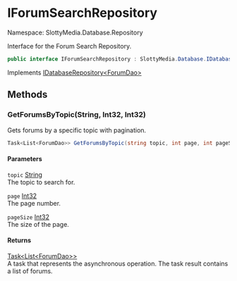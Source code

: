 # IForumSearchRepository

Namespace: SlottyMedia.Database.Repository

Interface for the Forum Search Repository.

```csharp
public interface IForumSearchRepository : SlottyMedia.Database.IDatabaseRepository`1[[SlottyMedia.Database.Daos.ForumDao, SlottyMedia.Database, Version=1.0.0.0, Culture=neutral, PublicKeyToken=null]]
```

Implements [IDatabaseRepository&lt;ForumDao&gt;](./slottymedia.database.idatabaserepository-1.md)

## Methods

### **GetForumsByTopic(String, Int32, Int32)**

Gets forums by a specific topic with pagination.

```csharp
Task<List<ForumDao>> GetForumsByTopic(string topic, int page, int pageSize)
```

#### Parameters

`topic` [String](https://docs.microsoft.com/en-us/dotnet/api/system.string)<br>
The topic to search for.

`page` [Int32](https://docs.microsoft.com/en-us/dotnet/api/system.int32)<br>
The page number.

`pageSize` [Int32](https://docs.microsoft.com/en-us/dotnet/api/system.int32)<br>
The size of the page.

#### Returns

[Task&lt;List&lt;ForumDao&gt;&gt;](https://docs.microsoft.com/en-us/dotnet/api/system.threading.tasks.task-1)<br>
A task that represents the asynchronous operation. The task result contains a list of forums.
